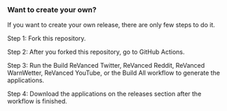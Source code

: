 ### Want to create your own?

If you want to create your own release, there are only few steps to do it.

Step 1:
Fork this repository.

Step 2:
After you forked this repository, go to GitHub Actions.

Step 3:
Run the Build ReVanced Twitter, ReVanced Reddit, ReVanced WarnWetter, ReVanced YouTube, or the Build All workflow to generate the applications.

Step 4:
Download the applications on the releases section after the workflow is finished.
